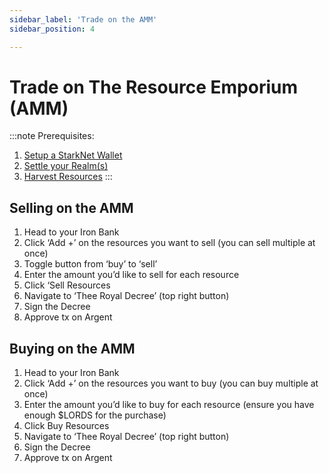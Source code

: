 ```yaml
---
sidebar_label: 'Trade on the AMM'
sidebar_position: 4

---
```


# Trade on The Resource Emporium (AMM)

:::note
Prerequisites: 
1. [Setup a StarkNet Wallet](./wallet.md)
2. [Settle your Realm(s)](./settle.md)
3. [Harvest Resources](./harvest.md)
:::

## Selling on the AMM

1. Head to your Iron Bank
2. Click ‘Add +’ on the resources you want to sell (you can sell multiple at once)
3. Toggle button from ‘buy’ to ‘sell’
4. Enter the amount you’d like to sell for each resource
5. Click ‘Sell Resources
6. Navigate to ‘Thee Royal Decree’ (top right button)
7. Sign the Decree
8. Approve tx on Argent

## Buying on the AMM

1. Head to your Iron Bank
2. Click ‘Add +’ on the resources you want to buy (you can buy multiple at once)
3. Enter the amount you’d like to buy for each resource (ensure you have enough $LORDS for the purchase)
4. Click Buy Resources
5. Navigate to ‘Thee Royal Decree’ (top right button)
6. Sign the Decree
7. Approve tx on Argent

